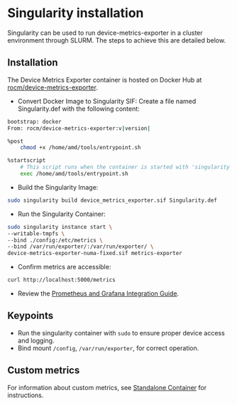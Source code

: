 # Singularity installation

Singularity can be used to run device-metrics-exporter in a cluster environment through SLURM. The steps to achieve
this are detailed below.
  
## Installation

The Device Metrics Exporter container is hosted on Docker Hub at [rocm/device-metrics-exporter](https://hub.docker.com/r/rocm/device-metrics-exporter).

- Convert Docker Image to Singularity SIF:
  Create a file named Singularity.def with the following content:

```bash
bootstrap: docker
From: rocm/device-metrics-exporter:v|version|

%post
    chmod +x /home/amd/tools/entrypoint.sh

%startscript
    # This script runs when the container is started with 'singularity run'
    exec /home/amd/tools/entrypoint.sh

```
- Build the Singularity Image:
  
```bash
sudo singularity build device_metrics_exporter.sif Singularity.def
```
- Run the Singularity Container:

```bash
sudo singularity instance start \
--writable-tmpfs \
--bind ./config:/etc/metrics \
--bind /var/run/exporter/:/var/run/exporter/ \
device-metrics-exporter-numa-fixed.sif metrics-exporter
```
- Confirm metrics are accessible:

```bash
curl http://localhost:5000/metrics
```

- Review the [Prometheus and Grafana Integration Guide](../integrations/prometheus-grafana.md).

## Keypoints
- Run the singularity container with `sudo` to ensure proper device access and logging.
- Bind mount `/config`, `/var/run/exporter`, for correct operation.

## Custom metrics

For information about custom metrics, see [Standalone Container](../configuration/docker.md) for instructions.
